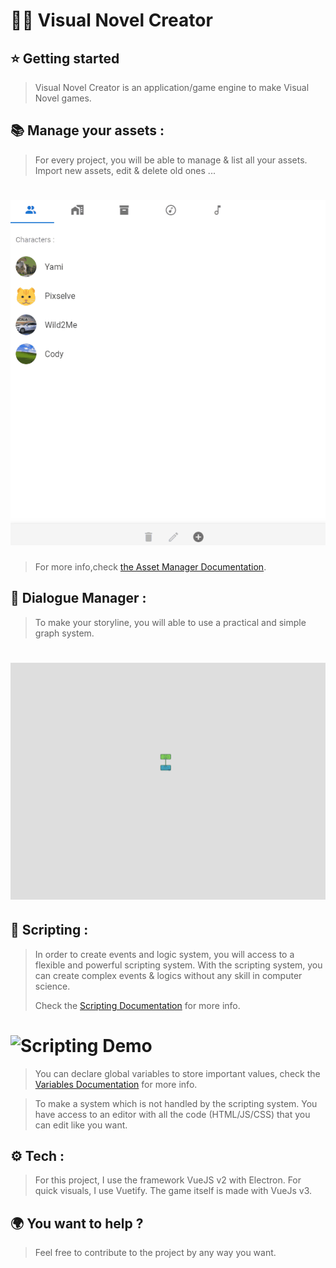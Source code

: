 # 🎨🧱 Visual Novel Creator 

## ⭐ Getting started

>Visual Novel Creator is an application/game engine to make Visual Novel games.

## 📚 Manage your assets :
>For every project, you will be able to manage & list all your assets. Import new assets, edit & delete old ones ...

# ![Dialogue Manager Demo](README/AssetManagerDemo.gif)

> For more info,check [the Asset Manager Documentation](https://github.com/yami2200/visualnovelmaker/blob/master/DOC/doc_AssetManager.md).

## 📢 Dialogue Manager :
>To make your storyline, you will able to use a practical and simple graph system.

# ![Dialogue Manager Demo](README/DialogueManagerDemov3.gif)

## 🧱 Scripting :
>In order to create events and logic system, you will access to a flexible and powerful scripting system. With the scripting system, you can create complex events & logics without any skill in computer science.
> 
> Check the [Scripting Documentation](https://github.com/yami2200/visualnovelmaker/blob/master/DOC/doc_Scripting.md) for more info.

# ![Scripting Demo](README/ScriptingDemo.gif)

> You can declare global variables to store important values, check the [Variables Documentation](https://github.com/yami2200/visualnovelmaker/blob/master/DOC/doc_Variables.md) for more info.

>To make a system which is not handled by the scripting system. You have access to an editor with all the code (HTML/JS/CSS) that you can edit like you want.

## ⚙ Tech :

>For this project, I use the framework VueJS v2 with Electron. For quick visuals, I use Vuetify.
The game itself is made with VueJs v3.

## 🌍 You want to help ?

>Feel free to contribute to the project by any way you want.